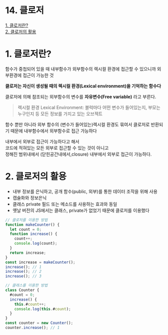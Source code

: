 # 14. 클로저

[1. 클로저란?](#1-클로저란)  
[2. 클로저의 활용](#2-클로저의-활용)

# 1. 클로저란?

함수가 중첩되어 있을 때 내부함수가 외부함수의 렉시컬 환경에 접근할 수 있으니까 외부환경에 접근이 가능한 것

**클로저는 자신이 생성될 때의 렉시컬 환경(Lexical environment)을 기억하는 함수다**

클로저에 의해 참조되는 외부함수의 변수를 **자유변수(Free variable)**
라고 부른다.

> 렉시컬 환경 Lexical Environment: 블럭마다 어떤 변수가 들어있는지, 부모는 누구인지 등 모든 정보를 가지고 있는 오브젝트

함수 뿐만 아니라 외부 함수의 (변수가 들어있는)렉시컬 환경도 묶여서 클로저로 반환되기 때문에 내부함수에서 외부함수로 접근 가능하다

내부에서 외부로 접근이 가능하다고 해서  
코드에 적혀있는 모든 외부로 접근할 수 있는 것이 아니고  
정해진 범위내에서 (닫힌공간내에서,closure) 내부에서 외부로 접근이 가능하다.

# 2. 클로저의 활용

- 내부 정보를 은닉하고, 공개 함수(public, 외부)를 통한 데이터 조작을 위해 사용
- 캡슐화와 정보은닉
- 클래스 private 필드 또는 메소드를 사용하는 효과와 동일
- 옛날 버전의 JS에서는 클래스, private가 없었기 때문에 클로저를 이용했다

```jsx
// 클로저를 이용한 방법
function makeCounter() {
  let count = 0;
  function increase() {
    count++;
    console.log(count);
  }
  return increase;
}
const increase = makeCounter();
increase(); // 1
increase(); // 2
increase(); // 3

// 클래스를 이용한 방법
class Counter {
  #count = 0;
  increase() {
    this.#count++;
    console.log(this.#count);
  }
}
const counter = new Counter();
counter.increase(); // 1
```
